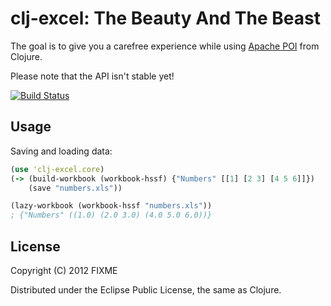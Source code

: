 # clj-excel: The Beauty And The Beast

The goal is to give you a carefree experience while using
[Apache POI][poi-home] from Clojure.

Please note that the API isn't stable yet!

[![Build Status](https://travis-ci.org/undernorthernsky/clj-excel.png)](https://travis-ci.org/undernorthernsky/clj-excel)

[poi-home]: http://poi.apache.org/ "The Java API for Microsoft Documents"

## Usage

Saving and loading data:

```clojure
(use 'clj-excel.core)
(-> (build-workbook (workbook-hssf) {"Numbers" [[1] [2 3] [4 5 6]]})
    (save "numbers.xls"))

(lazy-workbook (workbook-hssf "numbers.xls"))
; {"Numbers" ((1.0) (2.0 3.0) (4.0 5.0 6.0))}
```

## License

Copyright (C) 2012 FIXME

Distributed under the Eclipse Public License, the same as Clojure.

